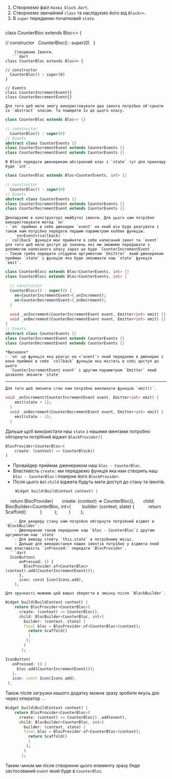 1. Створюємо фаіл `Назва_block.dart`.
2. Створюємо звичайний `class`  та наслідуємо його від `Block<>`.
3. В `super` передаємо початковий `state`.
   ```dart
class CounterBloc extends Bloc<> {

// constructor
  CounterBloc() : super(0)
  }
```
	Створюємо Івенти.
   ```dart
class CounterBloc extends Bloc<> {

// constructor
  CounterBloc() : super(0)
}

// Events
class CounterIncrementEvent{}
class CounterDecrementEvent{}
```
	Для того щоб мати змогу використовувати два івента потрібно об'єднати їх `abstract` класом. Та поширити їх до цього класу.
   ```dart
class CounterBloc extends Bloc<> {}

// constructor
  CounterBloc() : super(0)
// Events
abstract class CounterEvents {}
class CounterIncrementEvent extends CounterEvents {}
class CounterDecrementEvent extends CounterEvents {}
``` 
	В Block передати дженериком абстракний клас і `state` тут для прикладу буде `int`.
   ```dart
class CounterBloc extends Bloc<CounterEvents, int> {}

// constructor
  CounterBloc() : super(0)
// Events
abstract class CounterEvents {}
class CounterIncrementEvent extends CounterEvents {}
class CounterDecrementEvent extends CounterEvents {}
``` 
	Декларуємо в конструкторі майбутні івенти. Для цього нам потрібно використовувати метод `on`
	- `on` приймає в себе дженерик `event` на який він буде реагувати і також нам потрібно передати першим параметром колбек функцію.
		`on<Event>(callback) `
	- `callback` функція має прийняти в себе написаний івент та `event` для того щоб мати доступ до значень які ми зможемо передавати з допомогою написаного класу зараз це буде `CounterIncrementEvent`.
	- Також треба передати слідуючи аргументом `Emittrer` який дженериком приймає `state` і функцію яка буде змінювати наш `state` функція `emit`.
   ```dart
class CounterBlocc extends Bloc<CounterEvents, int> {}
class CounterBlocc extends Bloc<CounterEvents, int> {

  // constructor
  CounterBlocc() : super(0) {
    on<CounterIncrementEvent>(_onIncrement);
    on<CounterDecrementEvent>(_onDecrement);
  }
  
  void _onIncrement(CounterIncrementEvent event, Emitter<int> emit) {}
  void _onDecrement(CounterDecrementEvent event, Emitter<int> emit) {}
}
// Events
abstract class CounterEvents {}
class CounterIncrementEvent extends CounterEvents {}
class CounterDecrementEvent extends CounterEvents {}
``` 
	*Висновок*
	- `on` це функція яка реагує на <`event`> який передаємо в дженерик і вона приймає в себе `collback` функцію яка містить в собі доступ до цього
	  `CounterIncrementEvent event` і другим параметром `Emitter` який дозволяє змінити `state`
---
	Для того щоб змінити стан нам потрібно викликати функцію `emit()`.
   ```dart
   void _onIncrement(CounterIncrementEvent event, Emitter<int> emit) {
    emit(state + 1);
  }
  void _onDecrement(CounterDecrementEvent event, Emitter<int> emit) {
    emit(state - 1);
  }
```

Дальше щоб використати наш `state` з нашими івентами потробно обгорнути потрібний віджет `BlockProvider()`
```dart
BlocProvider<CounterBloc>(
	create: (context) => CounterBlock()
)
```
- Провайдер приймає дженериком наш `bloc - CounterBloc`. 
- Властивість `create:`  ми передаємо функція яка нам створить наш `bloc - CounterBloc` і поверне його `BlockProvider`.
- Після цього всі `child` віджета будуть мати доступ до стану та івентів.
  ```dart
   Widget build(BuildContext context) {
    return BlocProvider<CounterBloc>(
      create: (context) => CounterBloc(),
      child: BlocBuilder<CounterBloc, int>(
        builder: (context, state) {
          return Scaffold()
          }
         );
        )
       };
```
	- Для рендеру стану нам потрібно обгорнути потрібний віджет в `BlockBuilder`.
	- Дженериком також передаємо наш `bloc - CounterBloc`і другим аргументом наш `state`
	- Для виводу стейту `this.state` в потрібному місці.
	- Дальше для використання наших івентів потрібно у віджета який має властивість `inPressed:` передати `BlocProvider`.
  ```dart
  IconButton(
	  onPressed: () {
		BlocProvider.of<CounterBloc>(context).add(CounterIncrementEvent());
	  },
	  icon: const Icon(Icons.add),
	),
```
	Для зручності можемо цей вираз зберегти в змінну після `BlockBuilder`.
```dart
Widget build(BuildContext context) {
    return BlocProvider<CounterBloc>(
      create: (context) => CounterBloc(),
      child: BlocBuilder<CounterBloc, int>(
        builder: (context, state) {
        final bloc = BlocProvider.of<CounterBloc>(context);
          return Scaffold()
          }
         );
        )
       };
```

   ```dart
IconButton(
	  onPressed: () {
		bloc.add(CounterIncrementEvent());
	  },
	  icon: const Icon(Icons.add),
	),
```

Також після загрузки нашого додатку можна зразу зробити якусь дію через оператор `..`
```dart
Widget build(BuildContext context) {
    return BlocProvider<CounterBloc>(
      create: (context) => CounterBloc()..add(event),
      child: BlocBuilder<CounterBloc, int>(
        builder: (context, state) {
        final bloc = BlocProvider.of<CounterBloc>(context);
          return Scaffold()
          }
         );
        )
       };
```
Таким чином ми після створення цього елементу зразу бeде застосований `event` який буде в `CounterBloc`.
